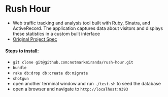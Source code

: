 # Rush Hour

* Web traffic tracking and analysis tool built with Ruby, Sinatra, and ActiveRecord. The application captures data about visitors and displays these statistics in a custom built interface
* [Original Project Spec](https://github.com/turingschool/curriculum/blob/master/source/projects/rush_hour.md)

#### Steps to install:
* `git clone git@github.com:notmarkmiranda/rush-hour.git`
* `bundle`
* `rake db:drop db:create db:migrate`
* `shotgun`
* open another terminal window and run `./test.sh` to seed the database
* open a browser and navigate to `http://localhost:9393`
